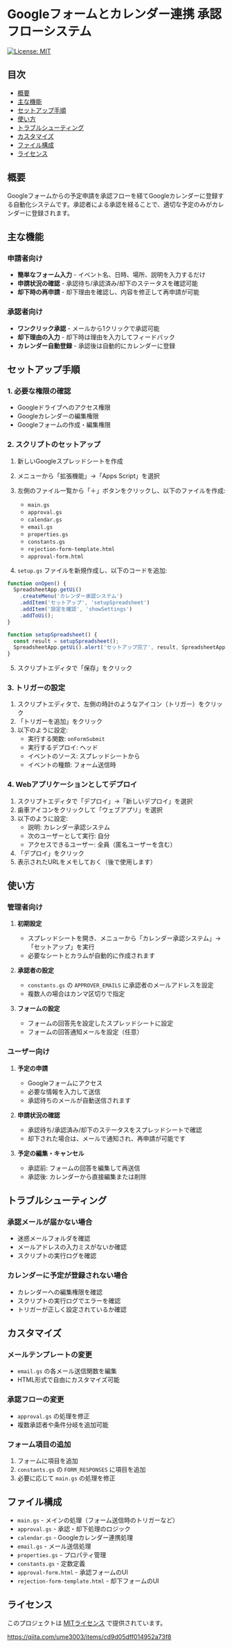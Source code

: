 
# Googleフォームとカレンダー連携 承認フローシステム

[![License: MIT](https://img.shields.io/badge/License-MIT-yellow.svg)](https://opensource.org/licenses/MIT)

## 目次
- [概要](#概要)
- [主な機能](#主な機能)
- [セットアップ手順](#セットアップ手順)
- [使い方](#使い方)
- [トラブルシューティング](#トラブルシューティング)
- [カスタマイズ](#カスタマイズ)
- [ファイル構成](#ファイル構成)
- [ライセンス](#ライセンス)

## 概要

Googleフォームからの予定申請を承認フローを経てGoogleカレンダーに登録する自動化システムです。承認者による承認を経ることで、適切な予定のみがカレンダーに登録されます。

## 主な機能

### 申請者向け
- **簡単なフォーム入力** - イベント名、日時、場所、説明を入力するだけ
- **申請状況の確認** - 承認待ち/承認済み/却下のステータスを確認可能
- **却下時の再申請** - 却下理由を確認し、内容を修正して再申請が可能

### 承認者向け
- **ワンクリック承認** - メールから1クリックで承認可能
- **却下理由の入力** - 却下時は理由を入力してフィードバック
- **カレンダー自動登録** - 承認後は自動的にカレンダーに登録

## セットアップ手順

### 1. 必要な権限の確認
- Googleドライブへのアクセス権限
- Googleカレンダーの編集権限
- Googleフォームの作成・編集権限

### 2. スクリプトのセットアップ

1. 新しいGoogleスプレッドシートを作成
2. メニューから「拡張機能」→「Apps Script」を選択
3. 左側のファイル一覧から「＋」ボタンをクリックし、以下のファイルを作成:
   - `main.gs`
   - `approval.gs`
   - `calendar.gs`
   - `email.gs`
   - `properties.gs`
   - `constants.gs`
   - `rejection-form-template.html`
   - `approval-form.html`

4. `setup.gs` ファイルを新規作成し、以下のコードを追加:

```javascript
function onOpen() {
  SpreadsheetApp.getUi()
    .createMenu('カレンダー承認システム')
    .addItem('セットアップ', 'setupSpreadsheet')
    .addItem('設定を確認', 'showSettings')
    .addToUi();
}

function setupSpreadsheet() {
  const result = setupSpreadsheet();
  SpreadsheetApp.getUi().alert('セットアップ完了', result, SpreadsheetApp.getUi().ButtonSet.OK);
}
```

5. スクリプトエディタで「保存」をクリック

### 3. トリガーの設定

1. スクリプトエディタで、左側の時計のようなアイコン（トリガー）をクリック
2. 「トリガーを追加」をクリック
3. 以下のように設定:
   - 実行する関数: `onFormSubmit`
   - 実行するデプロイ: ヘッド
   - イベントのソース: スプレッドシートから
   - イベントの種類: フォーム送信時

### 4. Webアプリケーションとしてデプロイ

1. スクリプトエディタで「デプロイ」→「新しいデプロイ」を選択
2. 歯車アイコンをクリックして「ウェブアプリ」を選択
3. 以下のように設定:
   - 説明: カレンダー承認システム
   - 次のユーザーとして実行: 自分
   - アクセスできるユーザー: 全員（匿名ユーザーを含む）
4. 「デプロイ」をクリック
5. 表示されたURLをメモしておく（後で使用します）

## 使い方

### 管理者向け

1. **初期設定**
   - スプレッドシートを開き、メニューから「カレンダー承認システム」→「セットアップ」を実行
   - 必要なシートとカラムが自動的に作成されます

2. **承認者の設定**
   - `constants.gs` の `APPROVER_EMAILS` に承認者のメールアドレスを設定
   - 複数人の場合はカンマ区切りで指定

3. **フォームの設定**
   - フォームの回答先を設定したスプレッドシートに設定
   - フォームの回答通知メールを設定（任意）

### ユーザー向け

1. **予定の申請**
   - Googleフォームにアクセス
   - 必要な情報を入力して送信
   - 承認待ちのメールが自動送信されます

2. **申請状況の確認**
   - 承認待ち/承認済み/却下のステータスをスプレッドシートで確認
   - 却下された場合は、メールで通知され、再申請が可能です

3. **予定の編集・キャンセル**
   - 承認前: フォームの回答を編集して再送信
   - 承認後: カレンダーから直接編集または削除

## トラブルシューティング

### 承認メールが届かない場合
- 迷惑メールフォルダを確認
- メールアドレスの入力ミスがないか確認
- スクリプトの実行ログを確認

### カレンダーに予定が登録されない場合
- カレンダーへの編集権限を確認
- スクリプトの実行ログでエラーを確認
- トリガーが正しく設定されているか確認

## カスタマイズ

### メールテンプレートの変更
- `email.gs` の各メール送信関数を編集
- HTML形式で自由にカスタマイズ可能

### 承認フローの変更
- `approval.gs` の処理を修正
- 複数承認者や条件分岐を追加可能

### フォーム項目の追加
1. フォームに項目を追加
2. `constants.gs` の `FORM_RESPONSES` に項目を追加
3. 必要に応じて `main.gs` の処理を修正

## ファイル構成

- `main.gs` - メインの処理（フォーム送信時のトリガーなど）
- `approval.gs` - 承認・却下処理のロジック
- `calendar.gs` - Googleカレンダー連携処理
- `email.gs` - メール送信処理
- `properties.gs` - プロパティ管理
- `constants.gs` - 定数定義
- `approval-form.html` - 承認フォームのUI
- `rejection-form-template.html` - 却下フォームのUI

## ライセンス

このプロジェクトは [MITライセンス](LICENSE) で提供されています。



https://qiita.com/ume3003/items/cd9d05dff014952a73f8
